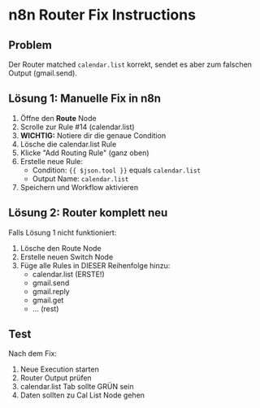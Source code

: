 # n8n Router Fix Instructions

## Problem
Der Router matched `calendar.list` korrekt, sendet es aber zum falschen Output (gmail.send).

## Lösung 1: Manuelle Fix in n8n

1. Öffne den **Route** Node
2. Scrolle zur Rule #14 (calendar.list)
3. **WICHTIG:** Notiere dir die genaue Condition
4. Lösche die calendar.list Rule
5. Klicke "Add Routing Rule" (ganz oben)
6. Erstelle neue Rule:
   - Condition: `{{ $json.tool }}` equals `calendar.list`
   - Output Name: `calendar.list`
7. Speichern und Workflow aktivieren

## Lösung 2: Router komplett neu

Falls Lösung 1 nicht funktioniert:

1. Lösche den Route Node
2. Erstelle neuen Switch Node
3. Füge alle Rules in DIESER Reihenfolge hinzu:
   - calendar.list (ERSTE!)
   - gmail.send
   - gmail.reply
   - gmail.get
   - ... (rest)

## Test
Nach dem Fix:
1. Neue Execution starten
2. Router Output prüfen
3. calendar.list Tab sollte GRÜN sein
4. Daten sollten zu Cal List Node gehen
